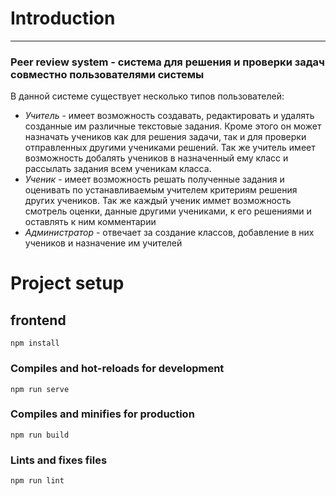 # Introduction
------
### Peer review system - система для решения и проверки задач совместно пользователями системы
В данной системе существует несколько типов пользователей:
- *Учитель* - имеет возможность создавать, редактировать и удалять созданные им различные текстовые задания. Кроме этого он может назначать учеников как для решения задачи, так и для проверки отправленных другими учениками решений.
Так же учитель имеет возможность добалять учеников в назначенный ему класс и рассылать задания всем ученикам класса.
- *Ученик* - имеет возможность решать полученные задания и оценивать по устанавливаемым учителем критериям решения других учеников. Так же каждый ученик иммет возможность смотрель оценки, данные другими учениками, к его решениями и оставлять к ним комментарии
- *Администратор* - отвечает за создание классов, добавление в них учеников и назначение им учителей


# Project setup
## frontend
```
npm install
```

### Compiles and hot-reloads for development
```
npm run serve
```

### Compiles and minifies for production
```
npm run build
```

### Lints and fixes files
```
npm run lint
```

